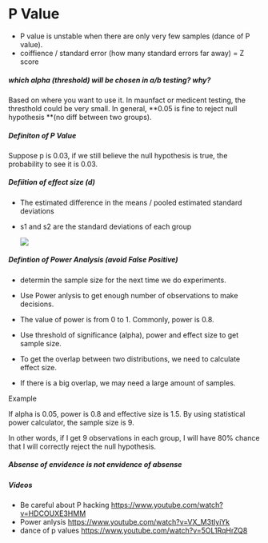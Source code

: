 # P Value

- P value is unstable when there are only very few samples (dance of P value).
- coiffience / standard error (how many standard errors far away) = Z score



##### which alpha (threshold) will be chosen in a/b testing? why?

Based on where you want to use it.  In maunfact or medicent testing, the thresthold could be very small. In general, **0.05 is fine to reject null hypothesis **(no diff between two groups).



##### Definiton of P Value

Suppose p is 0.03, if we still believe the null hypothesis is true, the probability to see it is 0.03.

##### Defiition of effect size (d)

- The estimated difference in the means / pooled estimated standard deviations 

- s1 and s2 are the standard deviations of each group

   <img src="https://cdn.mathpix.com/snip/images/B0KcFQg544LhdK_nBzjMhK8WowuEy_yFTrzO-sTlmwE.original.fullsize.png" />



##### Defintion of Power Analysis (avoid False Positive)

- determin the sample size for the next time we do experiments.

- Use Power anlysis to get enough number of observations to make decisions.

- The value of power is from 0 to 1. Commonly, power is 0.8.

- Use threshold of significance (alpha), power and effect size to get sample size.

- To get the overlap between two distributions, we need to calculate effect size.

- If there is a big overlap, we may need a large amount of samples.

  

Example

If alpha is 0.05, power is 0.8 and effective size is 1.5. By using statistical power calculator, the sample size is 9.

In other words, if I get 9 observations in each group, I will have 80% chance that I will correctly reject the null hypothesis.



##### Absense of envidence is not envidence of absense



##### Videos

- Be careful about P hacking https://www.youtube.com/watch?v=HDCOUXE3HMM
- Power anlysis https://www.youtube.com/watch?v=VX_M3tIyiYk
- dance of p values https://www.youtube.com/watch?v=5OL1RqHrZQ8
